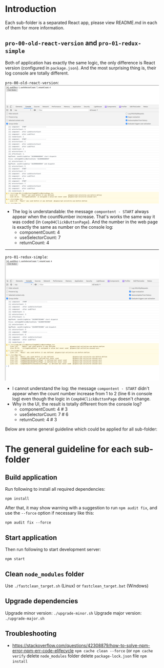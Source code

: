 # Introduction
Each sub-folder is a separated React app, please view README.md in each of them for more information.

## `pro-00-old-react-version` and `pro-01-redux-simple`
Both of application has exactly the same logic, the only difference is React version (configured in `package.json`).
And the most surprising thing is, their log console are totally different.<p/>

`pro-00-old-react-version`:\
![pro-00-old-react-version](doc/screenshot/pro-00-old-react-version__comp-04-clickButton.png)
- The log is understandable: the message `compontent - START` always appear when the countNumber increase. That's works the same way it was coded (in `Comp04ClickButtonPage`). 
  And the number in the web page is exactly the same as number on the console log:
  - componentCount: 4
  - useSelectorCount: 7
  - returnCount: 4

--------------------------------------------
`pro-01-redux-simple`:\
![pro-00-old-react-version](doc/screenshot/pro-01-redux-simple__comp-04-clickButton.png)
- I cannot understand the log: the message `compontent - START` didn't appear when the count number increase from 1 to 2 (line 6 in console log) even though the logic in `Comp04ClickButtonPage` doesn't change.
- Why in the UI, the result is totally different from the console log? 
  - componentCount: 4 # 3
  - useSelectorCount: 7 # 6
  - returnCount: 4 # 3


Below are some general guideline which could be applied for all sub-folder:
# The general guideline for each sub-folder
## Build application
Run following to install all required dependencies:
```
npm install
```
After that, it may show warning with a suggestion to run `npm audit fix`, and use the `--force` option if necessary like this:
```
npm audit fix --force
```
## Start application
Then run following to start development server:
```
npm start
```

## Clean `node_modules` folder
Use `./fastclean_target.sh` (Linux) or `fastclean_target.bat` (Windows)

## Upgrade dependencies
Upgrade minor version: `./upgrade-minor.sh`
Upgrade major version: `./upgrade-major.sh`

## Troubleshooting
- https://stackoverflow.com/questions/42308879/how-to-solve-npm-error-npm-err-code-elifecycle
  `npm cache clean --force` (or `npm cache verify`
  delete `node_modules` folder
  delete `package-lock.json` file
  `npm install`
